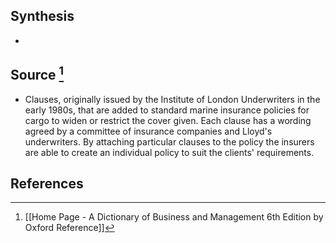 ## Synthesis
- 
## Source [^1]
- Clauses, originally issued by the Institute of London Underwriters in the early 1980s, that are added to standard marine insurance policies for cargo to widen or restrict the cover given. Each clause has a wording agreed by a committee of insurance companies and Lloyd's underwriters. By attaching particular clauses to the policy the insurers are able to create an individual policy to suit the clients' requirements.
## References

[^1]: [[Home Page - A Dictionary of Business and Management 6th Edition by Oxford Reference]]